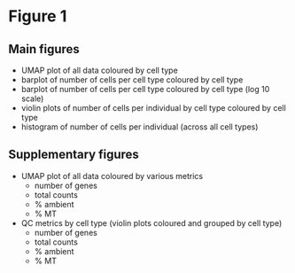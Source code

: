 # Figure 1

## Main figures

* UMAP plot of all data coloured by cell type 
* barplot of number of cells per cell type coloured by cell type
* barplot of number of cells per cell type coloured by cell type (log 10 scale)
* violin plots of number of cells per individual by cell type coloured by cell type
* histogram of number of cells per individual (across all cell types)

## Supplementary figures

* UMAP plot of all data coloured by various metrics
  * number of genes
  * total counts
  * % ambient
  * % MT
* QC metrics by cell type (violin plots coloured and grouped by cell type)
  * number of genes
  * total counts
  * % ambient
  * % MT
